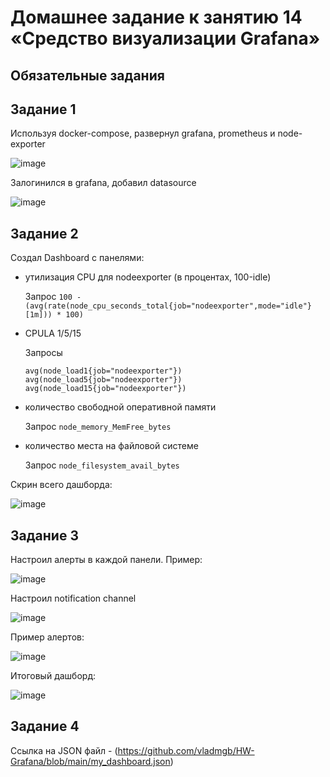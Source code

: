 # Домашнее задание к занятию 14 «Средство визуализации Grafana»

## Обязательные задания

## Задание 1 

Используя docker-compose, развернул grafana, prometheus и node-exporter

![image](https://github.com/user-attachments/assets/878f5bd0-65d2-4c6d-ac31-ee6eb75e4050)

Залогинился в grafana, добавил datasource 

![image](https://github.com/user-attachments/assets/0eca5560-5fef-47d1-b053-c7c378a31e6c)

## Задание 2

Создал Dashboard c панелями:

- утилизация CPU для nodeexporter (в процентах, 100-idle)

  Запрос `100 - (avg(rate(node_cpu_seconds_total{job="nodeexporter",mode="idle"}[1m])) * 100)`
  
- CPULA 1/5/15

  Запросы
   ```
   avg(node_load1{job="nodeexporter"})
   avg(node_load5{job="nodeexporter"})
   avg(node_load15{job="nodeexporter"})

   ```
- количество свободной оперативной памяти

  Запрос `node_memory_MemFree_bytes`
  
- количество места на файловой системе

  Запрос `node_filesystem_avail_bytes`

Скрин всего дашборда:

![image](https://github.com/user-attachments/assets/aa55a3ab-f44d-4f69-b74d-3150ed9af6d4)


## Задание 3

Настроил алерты в каждой панели.
Пример:

![image](https://github.com/user-attachments/assets/c2293239-ab50-41c1-8d4d-f1e7a6157f31)

Настроил notification channel

![image](https://github.com/user-attachments/assets/0b436b47-39ab-47d0-916a-6bdef407eceb)

Пример алертов:

![image](https://github.com/user-attachments/assets/f35871da-5165-4820-b127-9d936373d0e1)

Итоговый дашборд:

![image](https://github.com/user-attachments/assets/4e4c3d34-d652-49bc-8674-af20266ef624)


## Задание 4

Ссылка на JSON файл - (https://github.com/vladmgb/HW-Grafana/blob/main/my_dashboard.json)


